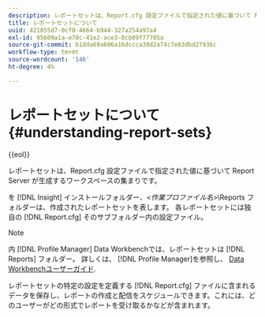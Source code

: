 ```yaml
---
description: レポートセットは、Report.cfg 設定ファイルで指定された値に基づいて Report Server が生成するワークスペースの集まりです。
title: レポートセットについて
uuid: 421055d7-0cf0-4664-b944-327a254a97a4
exl-id: 95609a1a-e70c-41e2-ace3-0cb09f77705a
source-git-commit: b1dda69a606a16dccca30d2a74c7e63dbd27936c
workflow-type: tm+mt
source-wordcount: '146'
ht-degree: 4%

---
```


# レポートセットについて{#understanding-report-sets}

{{eol}}

レポートセットは、Report.cfg 設定ファイルで指定された値に基づいて Report Server が生成するワークスペースの集まりです。

を [!DNL Insight] インストールフォルダー、&lt;*作業プロファイル名*>\Reports フォルダーは、作成されたレポートセットを表します。 各レポートセットには独自の [!DNL Report.cfg] そのサブフォルダー内の設定ファイル。

>[!NOTE]
>
>内 [!DNL Profile Manager] Data Workbenchでは、レポートセットは [!DNL Reports] フォルダー。 詳しくは、 [!DNL Profile Manager]を参照し、 [Data Workbenchユーザーガイド](https://experienceleague.adobe.com/docs/data-workbench/using/home.html#Data_Workbench_Help).

レポートセットの特定の設定を定義する [!DNL Report.cfg] ファイルに含まれるデータを保存し、レポートの作成と配信をスケジュールできます。これには、どのユーザーがどの形式でレポートを受け取るかなどが含まれます。
